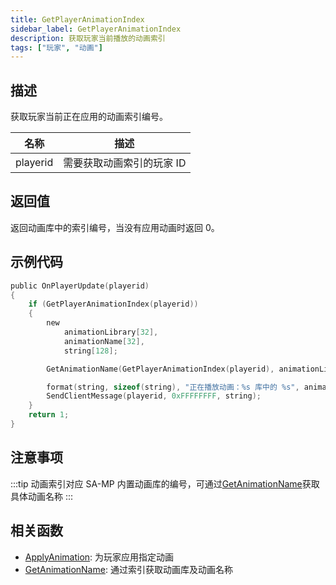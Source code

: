 ```yaml
---
title: GetPlayerAnimationIndex
sidebar_label: GetPlayerAnimationIndex
description: 获取玩家当前播放的动画索引
tags: ["玩家", "动画"]
---
```


## 描述

获取玩家当前正在应用的动画索引编号。

| 名称     | 描述                      |
| -------- | ------------------------- |
| playerid | 需要获取动画索引的玩家 ID |

## 返回值

返回动画库中的索引编号，当没有应用动画时返回 0。

## 示例代码

```c
public OnPlayerUpdate(playerid)
{
    if (GetPlayerAnimationIndex(playerid))
    {
        new
            animationLibrary[32],
            animationName[32],
            string[128];

        GetAnimationName(GetPlayerAnimationIndex(playerid), animationLibrary, sizeof(animationLibrary), animationName, sizeof(animationName));

        format(string, sizeof(string), "正在播放动画：%s 库中的 %s", animationLibrary, animationName);
        SendClientMessage(playerid, 0xFFFFFFFF, string);
    }
    return 1;
}
```

## 注意事项

:::tip
动画索引对应 SA-MP 内置动画库的编号，可通过[GetAnimationName](GetAnimationName)获取具体动画名称
:::

## 相关函数

- [ApplyAnimation](ApplyAnimation): 为玩家应用指定动画
- [GetAnimationName](GetAnimationName): 通过索引获取动画库及动画名称
